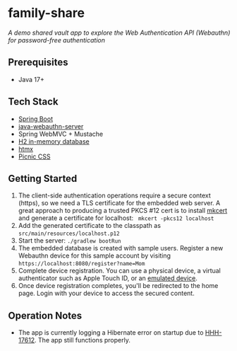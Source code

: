# family-share

_A demo shared vault app to explore the Web Authentication API (Webauthn) for password-free authentication_

## Prerequisites

- Java 17+

## Tech Stack

- [Spring Boot](https://spring.io/projects/spring-boot)
- [java-webauthn-server](https://github.com/Yubico/java-webauthn-server)
- Spring WebMVC + Mustache
- [H2 in-memory database](https://www.h2database.com/)
- [htmx](https://htmx.org/)
- [Picnic CSS](https://picnicss.com/)

## Getting Started

1. The client-side authentication operations require a secure context (https), so we need a TLS certificate for the embedded web server. A great approach to producing a trusted PKCS #12 cert is to install [mkcert](https://mkcert.dev/) and generate a certificate for localhost: ` mkcert -pkcs12 localhost`
2. Add the generated certificate to the classpath as `src/main/resources/localhost.p12`
3. Start the server: `./gradlew bootRun`
4. The embedded database is created with sample users. Register a new Webauthn device for this sample account by visiting `https://localhost:8080/register?name=Mom`
5. Complete device registration. You can use a physical device, a virtual authenticator such as Apple Touch ID, or an [emulated device](https://developer.chrome.com/docs/devtools/webauthn).
6. Once device registration completes, you'll be redirected to the home page. Login with your device to access the secured content.

## Operation Notes

- The app is currently logging a Hibernate error on startup due to [HHH-17612](https://hibernate.atlassian.net/browse/HHH-17612). The app still functions properly.
